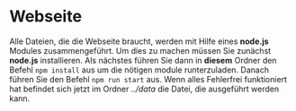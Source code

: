 # Webseite

Alle Dateien, die die Webseite braucht, werden mit Hilfe eines **node.js** Modules zusammengeführt.
Um dies zu machen müssen Sie zunächst **node.js** installieren.
Als nächstes führen Sie dann in **diesem** Ordner den Befehl `npm install` aus um die nötigen module runterzuladen.
Danach führen Sie den Befehl `npm run start` aus.
Wenn alles Fehlerfrei funktioniert hat befindet sich jetzt im Ordner *../data* die Datei, die ausgeführt werden kann.
